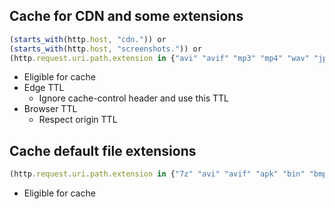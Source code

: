 ## Cache for CDN and some extensions
```js
(starts_with(http.host, "cdn.")) or
(starts_with(http.host, "screenshots.")) or
(http.request.uri.path.extension in {"avi" "avif" "mp3" "mp4" "wav" "jpg" "jpeg" "png" "gif" "ico" "bmp" "webm" "webp" "woff" "woff2"})
```

- Eligible for cache
- Edge TTL
    - Ignore cache-control header and use this TTL
- Browser TTL
    - Respect origin TTL


## Cache default file extensions
```js
(http.request.uri.path.extension in {"7z" "avi" "avif" "apk" "bin" "bmp" "bz2" "class" "css" "csv" "doc" "docx" "dmg" "ejs" "eot" "eps" "exe" "flac" "gif" "gz" "ico" "iso" "jar" "jpg" "jpeg" "js" "mid" "midi" "mkv" "mp3" "mp4" "ogg" "otf" "pdf" "pict" "pls" "png" "ppt" "pptx" "ps" "rar" "svg" "svgz" "swf" "tar" "tif" "tiff" "ttf" "webm" "webp" "woff" "woff2" "xls" "xlsx" "zip" "zst"})
```

- Eligible for cache


[//]: # (## Bypass cache for blocklist.sefinek.net)
[//]: # (```js)
[//]: # (&#40;http.host eq "blocklist.sefinek.net" and http.request.uri.path.extension in {"txt" "conf"}&#41;)
[//]: # (```)
[//]: # ()
[//]: # (- Bypass cache)